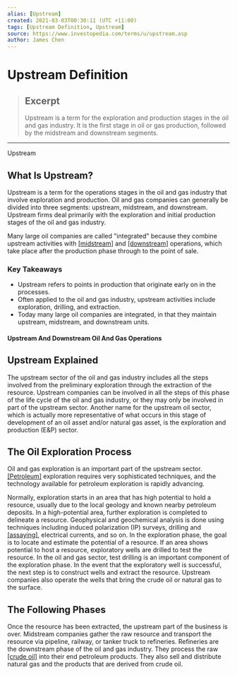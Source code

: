 ```yaml
---
alias: [Upstream]
created: 2021-03-03T00:30:11 (UTC +11:00)
tags: [Upstream Definition, Upstream]
source: https://www.investopedia.com/terms/u/upstream.asp
author: James Chen
---
```


# Upstream Definition

> ## Excerpt
> Upstream is a term for the exploration and production stages in the oil and gas industry. It is the first stage in oil or gas production, followed by the midstream and downstream segments.

---

Upstream
## What Is Upstream?

Upstream is a term for the operations stages in the oil and gas industry that involve exploration and production. Oil and gas companies can generally be divided into three segments: upstream, midstream, and downstream. Upstream firms deal primarily with the exploration and initial production stages of the oil and gas industry.

Many large oil companies are called "integrated" because they combine upstream activities with [[midstream]](https://www.investopedia.com/terms/m/midstream.asp) and [[downstream]](https://www.investopedia.com/terms/d/downstream.asp) operations, which take place after the production phase through to the point of sale.

### Key Takeaways

-   Upstream refers to points in production that originate early on in the processes.
-   Often applied to the oil and gas industry, upstream activities include exploration, drilling, and extraction.
-   Today many large oil companies are integrated, in that they maintain upstream, midstream, and downstream units.

#### Upstream And Downstream Oil And Gas Operations

## Upstream Explained

The upstream sector of the oil and gas industry includes all the steps involved from the preliminary exploration through the extraction of the resource. Upstream companies can be involved in all the steps of this phase of the life cycle of the oil and gas industry, or they may only be involved in part of the upstream sector. Another name for the upstream oil sector, which is actually more representative of what occurs in this stage of development of an oil asset and/or natural gas asset, is the exploration and production (E&P) sector.

## The Oil Exploration Process

Oil and gas exploration is an important part of the upstream sector. [[Petroleum]](https://www.investopedia.com/terms/p/petroleum.asp) exploration requires very sophisticated techniques, and the technology available for petroleum exploration is rapidly advancing.

Normally, exploration starts in an area that has high potential to hold a resource, usually due to the local geology and known nearby petroleum deposits. In a high-potential area, further exploration is completed to delineate a resource. Geophysical and geochemical analysis is done using techniques including induced polarization (IP) surveys, drilling and [[assaying]](https://www.investopedia.com/terms/a/assay.asp), electrical currents, and so on. In the exploration phase, the goal is to locate and estimate the potential of a resource. If an area shows potential to host a resource, exploratory wells are drilled to test the resource. In the oil and gas sector, test drilling is an important component of the exploration phase. In the event that the exploratory well is successful, the next step is to construct wells and extract the resource. Upstream companies also operate the wells that bring the crude oil or natural gas to the surface.

## The Following Phases

Once the resource has been extracted, the upstream part of the business is over. Midstream companies gather the raw resource and transport the resource via pipeline, railway, or tanker truck to refineries. Refineries are the downstream phase of the oil and gas industry. They process the raw [[crude oil]](https://www.investopedia.com/terms/c/crude-oil.asp) into their end petroleum products. They also sell and distribute natural gas and the products that are derived from crude oil.
